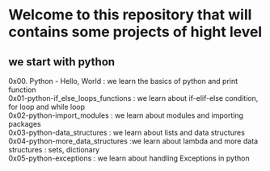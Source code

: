 # Welcome to this repository that will contains some projects of hight level
## we start with python
0x00. Python - Hello, World : we learn the basics of python and print function<br/>
0x01-python-if_else_loops_functions : we learn about if-elif-else condition, for loop and while loop<br/>
0x02-python-import_modules : we learn about modules and importing packages<br/>
0x03-python-data_structures : we learn about lists and data structures<br/>
0x04-python-more_data_structures :we learn about lambda and more data structures : sets, dictionary<br/>
0x05-python-exceptions : we learn about handling Exceptions in python<br/>
